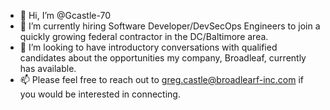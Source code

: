 - 👋 Hi, I’m @Gcastle-70
- 👀 I’m currently hiring Software Developer/DevSecOps Engineers to join a quickly growing federal contractor in the DC/Baltimore area.
- 💞️ I’m looking to have introductory conversations with qualified candidates about the opportunities my company, Broadleaf, currently has available.
- 📫 Please feel free to reach out to greg.castle@broadlearf-inc.com if you would be interested in connecting.

